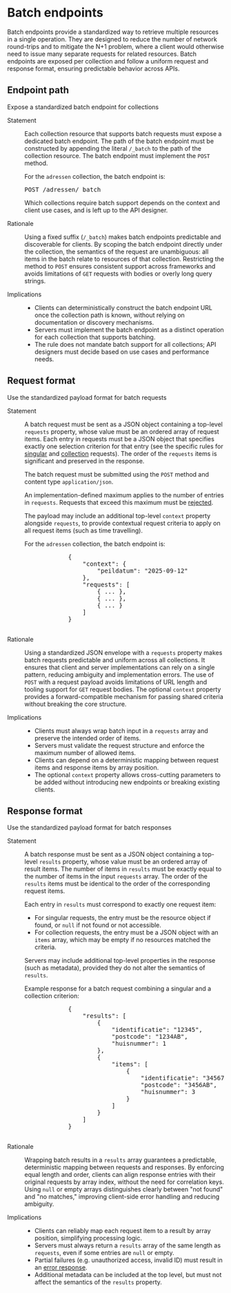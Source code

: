 # Batch endpoints

Batch endpoints provide a standardized way to retrieve multiple resources in a single operation. They are designed to reduce the number of network round-trips and to mitigate the N+1 problem, where a client would otherwise need to issue many separate requests for related resources. Batch endpoints are exposed per collection and follow a uniform request and response format, ensuring predictable behavior across APIs.

## Endpoint path

<div class="rule" id="/batching/endpoint-path" data-type="technical">
   <p class="rulelab">Expose a standardized batch endpoint for collections</p>
   <dl>
      <dt>Statement</dt>
      <dd>
         <p>Each collection resource that supports batch requests must expose a dedicated batch endpoint. The path of the batch endpoint must be constructed by appending the literal <code>/_batch</code> to the path of the collection resource. The batch endpoint must implement the <code>POST</code> method.</p>
         <div class="example">
            <p>For the <code>adressen</code> collection, the batch endpoint is:</p>
            <pre>POST /adressen/_batch</pre>
         </div>
         <p>Which collections require batch support depends on the context and client use cases, and is left up to the API designer.</p>
      </dd>
      <dt>Rationale</dt>
      <dd>
         <p>Using a fixed suffix (<code>/_batch</code>) makes batch endpoints predictable and discoverable for clients. By scoping the batch endpoint directly under the collection, the semantics of the request are unambiguous: all items in the batch relate to resources of that collection. Restricting the method to <code>POST</code> ensures consistent support across frameworks and avoids limitations of <code>GET</code> requests with bodies or overly long query strings.</p>
      </dd>
      <dt>Implications</dt>
      <dd>
         <ul>
            <li>Clients can deterministically construct the batch endpoint URL once the collection path is known, without relying on documentation or discovery mechanisms.</li>
            <li>Servers must implement the batch endpoint as a distinct operation for each collection that supports batching.</li>
            <li>The rule does not mandate batch support for all collections; API designers must decide based on use cases and performance needs.</li>
         </ul>
      </dd>
   </dl>
</div>

## Request format

<div class="rule" id="/batching/req-format" data-type="technical">
   <p class="rulelab">Use the standardized payload format for batch requests</p>
   <dl>
      <dt>Statement</dt>
      <dd>
         <p>A batch request must be sent as a JSON object containing a top-level <code>requests</code> property, whose value must be an ordered array of request items. Each entry in requests must be a JSON object that specifies exactly one selection criterion for that entry (see the specific rules for <a href="#singular-request">singular</a> and <a href="#collection-request">collection</a> requests). The order of the <code>requests</code> items is significant and preserved in the response.</p>
         <p>The batch request must be submitted using the <code>POST</code> method and content type <code>application/json</code>.
         <p>An implementation-defined maximum applies to the number of entries in <code>requests</code>. Requests that exceed this maximum must be <a href="#request-limit-exceeding">rejected</a>.
         <p>The payload may include an additional top-level <code>context</code> property alongside <code>requests</code>, to provide contextual request criteria to apply on all request items (such as time travelling).</p>
         <div class="example">
            <p>For the <code>adressen</code> collection, the batch endpoint is:</p>
            <pre>
            {
                "context": {
                    "peildatum": "2025-09-12"
                },
                "requests": [
                    { ... },
                    { ... },
                    { ... }
                ]
            }
            </pre>
         </div>
      </dd>
      <dt>Rationale</dt>
      <dd>
         <p>Using a standardized JSON envelope with a <code>requests</code> property makes batch requests predictable and uniform across all collections. It ensures that client and server implementations can rely on a single pattern, reducing ambiguity and implementation errors. The use of <code>POST</code> with a request payload avoids limitations of URL length and tooling support for <code>GET</code> request bodies. The optional <code>context</code> property provides a forward-compatible mechanism for passing shared criteria without breaking the core structure.</p>
      </dd>
      <dt>Implications</dt>
      <dd>
         <ul>
            <li>Clients must always wrap batch input in a <code>requests</code> array and preserve the intended order of items.</li>
            <li>Servers must validate the request structure and enforce the maximum number of allowed items.</li>
            <li>Clients can depend on a deterministic mapping between request items and response items by array position.</li>
            <li>The optional <code>context</code> property allows cross-cutting parameters to be added without introducing new endpoints or breaking existing clients.</li>
         </ul>
      </dd>
   </dl>
</div>

## Response format

<div class="rule" id="/batching/res-format" data-type="technical">
   <p class="rulelab">Use the standardized payload format for batch responses</p>
   <dl>
      <dt>Statement</dt>
      <dd>
         <p>A batch response must be sent as a JSON object containing a top-level <code>results</code> property, whose value must be an ordered array of result items. The number of items in <code>results</code> must be exactly equal to the number of items in the input <code>requests</code> array. The order of the <code>results</code> items must be identical to the order of the corresponding request items.</p>
         <p>Each entry in <code>results</code> must correspond to exactly one request item:</p>
         <ul>
            <li>For singular requests, the entry must be the resource object if found, or <code>null</code> if not found or not accessible.</li>
            <li>For collection requests, the entry must be a JSON object with an <code>items</code> array, which may be empty if no resources matched the criteria.</li>
         </ul>
         <p>Servers may include additional top-level properties in the response (such as metadata), provided they do not alter the semantics of <code>results</code>.</p>
         <div class="example">
            <p>Example response for a batch request combining a singular and a collection criterion:</p>
            <pre>
            {
                "results": [
                    {
                        "identificatie": "12345",
                        "postcode": "1234AB",
                        "huisnummer": 1
                    },
                    {
                        "items": [
                            {
                                "identificatie": "34567",
                                "postcode": "3456AB",
                                "huisnummer": 3
                            }
                        ]
                    }
                ]
            }
            </pre>
         </div>
      </dd>
      <dt>Rationale</dt>
      <dd>
         <p>Wrapping batch results in a <code>results</code> array guarantees a predictable, deterministic mapping between requests and responses. By enforcing equal length and order, clients can align response entries with their original requests by array index, without the need for correlation keys. Using <code>null</code> or empty arrays distinguishes clearly between "not found" and "no matches," improving client-side error handling and reducing ambiguity.</p>
      </dd>
      <dt>Implications</dt>
      <dd>
         <ul>
            <li>Clients can reliably map each request item to a result by array position, simplifying processing logic.</li>
            <li>Servers must always return a <code>results</code> array of the same length as <code>requests</code>, even if some entries are <code>null</code> or empty.</li>
            <li>Partial failures (e.g. unauthorized access, invalid ID) must result in an <a href="#invalid-or-unauthorized-keys">error response</a>.</li>
            <li>Additional metadata can be included at the top level, but must not affect the semantics of the <code>results</code> property.</li>
         </ul>
      </dd>
   </dl>
</div>
